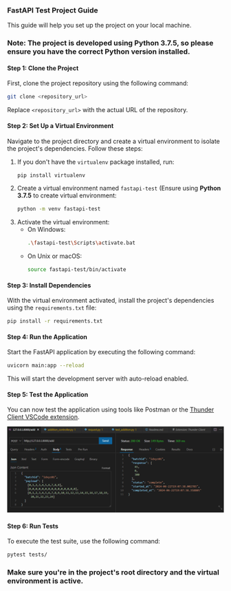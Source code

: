 ### FastAPI Test Project Guide
This guide will help you set up the project on your local machine. 

### Note: The project is developed using **Python 3.7.5**, so please ensure you have the correct Python version installed.

#### Step 1: Clone the Project
First, clone the project repository using the following command:
```bash
git clone <repository_url>
```
Replace `<repository_url>` with the actual URL of the repository.

#### Step 2: Set Up a Virtual Environment
Navigate to the project directory and create a virtual environment to isolate the project's dependencies. Follow these steps:

1. If you don't have the `virtualenv` package installed, run:
   ```bash
   pip install virtualenv
   ```
2. Create a virtual environment named `fastapi-test` (Ensure using **Python 3.7.5** to create virtual environment:
   ```bash
   python -m venv fastapi-test
   ```
3. Activate the virtual environment:
   - On Windows:
     ```bash
     .\fastapi-test\Scripts\activate.bat
     ```
   - On Unix or macOS:
     ```bash
     source fastapi-test/bin/activate
     ```

#### Step 3: Install Dependencies
With the virtual environment activated, install the project's dependencies using the `requirements.txt` file:
```bash
pip install -r requirements.txt
```

#### Step 4: Run the Application
Start the FastAPI application by executing the following command:
```bash
uvicorn main:app --reload
```
This will start the development server with auto-reload enabled.

#### Step 5: Test the Application
You can now test the application using tools like Postman or the [Thunder Client VSCode extension](https://marketplace.visualstudio.com/items?itemName=rangav.vscode-thunder-client).

![plot](./sampleTest.png)


#### Step 6: Run Tests
To execute the test suite, use the following command:
```bash
pytest tests/
```
### Make sure you're in the project's root directory and the virtual environment is active.